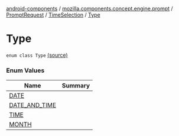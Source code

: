 [android-components](../../../../index.md) / [mozilla.components.concept.engine.prompt](../../../index.md) / [PromptRequest](../../index.md) / [TimeSelection](../index.md) / [Type](./index.md)

# Type

`enum class Type` [(source)](https://github.com/mozilla-mobile/android-components/blob/master/components/concept/engine/src/main/java/mozilla/components/concept/engine/prompt/PromptRequest.kt#L92)

### Enum Values

| Name | Summary |
|---|---|
| [DATE](-d-a-t-e.md) |  |
| [DATE_AND_TIME](-d-a-t-e_-a-n-d_-t-i-m-e.md) |  |
| [TIME](-t-i-m-e.md) |  |
| [MONTH](-m-o-n-t-h.md) |  |
